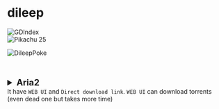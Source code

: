 # dileep
![GDIndex](https://cdn.jsdelivr.net/gh/Dileepoke/Dileep/GD.svg) <br>
![Pikachu 25](https://cdn.jsdelivr.net/gh/Dileepoke/Dileep/pika.svg)
<p align="left"> <img src="https://komarev.com/ghpvc/?username=TheKVT&label=Views&color=blue&style=flat" alt="DileepPoke" /> </p>
<br><br>
<details><summary style="font-size:20px;"><b>Aria2</b></summary>
It have <code>WEB UI</code> and <code>Direct download link</code>. <code>WEB UI</code> can download torrents (even dead one but takes more time)

</details>
<precode>It have <code>WEB UI</code> and <code>Direct download link</code>. <code>WEB UI</code> can download torrents (even dead one but takes more time)
</precode>

